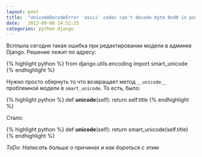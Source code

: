 ```yaml
---
layout: post
title:  "UnicodeDecodeError 'ascii' codec can't decode byte 0xd0 in position 0: ordinal not in range(128)"
date:   2013-09-08 14:52:25
categories: python django
---
```


Всплыла сегодня такая ошибка при редактировании модели в админке Django.
Решение лежит по адресу:

{% highlight python %}
from django.utils.encoding import smart_unicode
{% endhighlight %}

Нужно просто обернуть то что возвращает метод `__unicode__` проблемной модели в `smart_unicode`.
То есть, было:

{% highlight python %}
def __unicode__(self):
    return self.title
{% endhighlight %}

Стало:

{% highlight python %}
def __unicode__(self):
    return smart_unicode(self.title)
{% endhighlight %}

*ToDo: Написать больше о причинах и как бороться с этим*